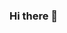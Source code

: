 ### Hi there 👋

<!--
**dcconn/dcconn** is a ✨ _special_ ✨ repository because its `README.md` (this file) appears on your GitHub profile.

Here are some ideas to get you started:

- 🔭 I’m currently working on ...
- 🌱 I’m currently learning ...
- 👯 I’m looking to collaborate on ...
- 🤔 I’m looking for help with ...
- 💬 Ask me about ...
- 📫 How to reach me: ...
- 😄 Pronouns: ...
- ⚡ Fun fact: ...

<a href="https://app.daily.dev/dcconn"><img src="https://api.daily.dev/devcards/c288fadecf89489794e00a9c9c844538.png?r=t5l" width="400" alt="David Conn's Dev Card"/></a>
-->
